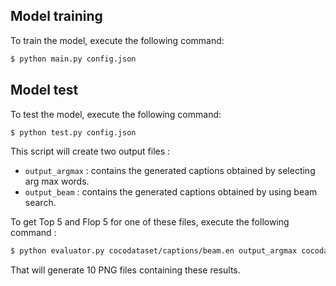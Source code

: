 
## Model training
To train the model, execute the following command:
```sh
$ python main.py config.json
```

## Model test
To test the model, execute the following command:
```sh
$ python test.py config.json
```
This script will create two output files :
* `output_argmax` : contains the  generated captions obtained by selecting arg max words.
* `output_beam` : contains the  generated captions obtained by using beam search.

To get Top 5 and Flop 5 for one of these files, execute the following command :
```sh
$ python evaluator.py cocodataset/captions/beam.en output_argmax cocodataset/links/beam.txt cocodatset/images
```
That will generate 10 PNG files containing these results.
